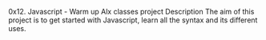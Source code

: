 0x12. Javascript - Warm up Alx classes
project Description
The aim of this project is to get started with Javascript, learn all the syntax and its different uses.
